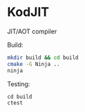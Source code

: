 # KodJIT

JIT/AOT compiler

Build:
```bash
mkdir build && cd build
cmake -G Ninja ..
ninja
```
Testing:
```
cd build
ctest
```